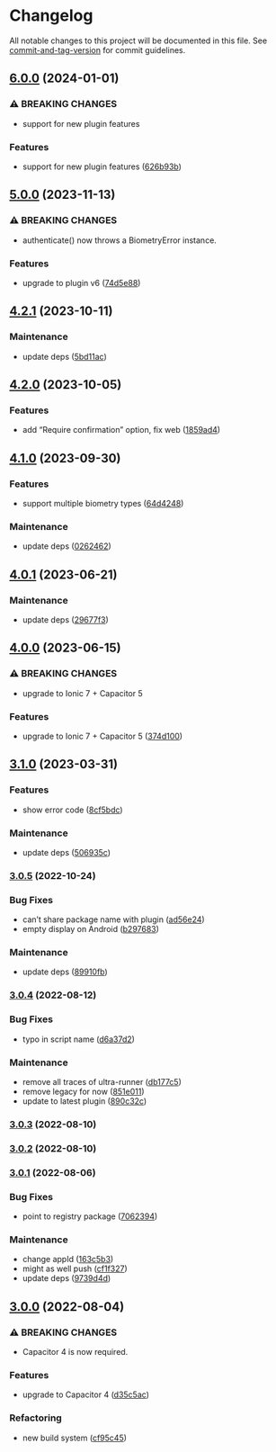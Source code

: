 # Changelog

All notable changes to this project will be documented in this file. See [commit-and-tag-version](https://github.com/absolute-version/commit-and-tag-version) for commit guidelines.

## [6.0.0](https://github.com/aparajita/capacitor-biometric-auth-demo/compare/v5.0.0...v6.0.0) (2024-01-01)


### ⚠ BREAKING CHANGES

* support for new plugin features

### Features

* support for new plugin features ([626b93b](https://github.com/aparajita/capacitor-biometric-auth-demo/commit/626b93b0379614f5d5a01dad9d5a28f2ff14b2cf))

## [5.0.0](https://github.com/aparajita/capacitor-biometric-auth-demo/compare/v4.2.1...v5.0.0) (2023-11-13)


### ⚠ BREAKING CHANGES

* authenticate() now throws a BiometryError instance.

### Features

* upgrade to plugin v6 ([74d5e88](https://github.com/aparajita/capacitor-biometric-auth-demo/commit/74d5e88d092dca031f5167c2e6c2d7d53e6494c4))

## [4.2.1](https://github.com/aparajita/capacitor-biometric-auth-demo/compare/v4.2.0...v4.2.1) (2023-10-11)


### Maintenance

* update deps ([5bd11ac](https://github.com/aparajita/capacitor-biometric-auth-demo/commit/5bd11ac20b868dab3984dd440a002e834f87415d))

## [4.2.0](https://github.com/aparajita/capacitor-biometric-auth-demo/compare/v4.1.0...v4.2.0) (2023-10-05)


### Features

* add “Require confirmation” option, fix web ([1859ad4](https://github.com/aparajita/capacitor-biometric-auth-demo/commit/1859ad49ff72bb1655af374fdbc605f4a1084026))

## [4.1.0](https://github.com/aparajita/capacitor-biometric-auth-demo/compare/v4.0.1...v4.1.0) (2023-09-30)


### Features

* support multiple biometry types ([64d4248](https://github.com/aparajita/capacitor-biometric-auth-demo/commit/64d4248763c597c54a90dd308d7dacbc1ab03c97))


### Maintenance

* update deps ([0262462](https://github.com/aparajita/capacitor-biometric-auth-demo/commit/0262462d4505b8d6a3364399c74f52ec5e0427cb))

## [4.0.1](https://github.com/aparajita/capacitor-biometric-auth-demo/compare/v4.0.0...v4.0.1) (2023-06-21)


### Maintenance

* update deps ([29677f3](https://github.com/aparajita/capacitor-biometric-auth-demo/commit/29677f3f058edcd2ea642ce30de554dce42e8469))

## [4.0.0](https://github.com/aparajita/capacitor-biometric-auth-demo/compare/v3.1.0...v4.0.0) (2023-06-15)


### ⚠ BREAKING CHANGES

* upgrade to Ionic 7 + Capacitor 5

### Features

* upgrade to Ionic 7 + Capacitor 5 ([374d100](https://github.com/aparajita/capacitor-biometric-auth-demo/commit/374d10095cb96fe0c3d939020fafd74383fb4b21))

## [3.1.0](https://github.com/aparajita/capacitor-biometric-auth-demo/compare/v3.0.5...v3.1.0) (2023-03-31)


### Features

* show error code ([8cf5bdc](https://github.com/aparajita/capacitor-biometric-auth-demo/commit/8cf5bdcb6787b7fb24b6b33f6f627fae27147c3c))


### Maintenance

* update deps ([506935c](https://github.com/aparajita/capacitor-biometric-auth-demo/commit/506935ca19d655818e7923162565624940eb25d4))

### [3.0.5](https://github.com/aparajita/capacitor-biometric-auth-demo/compare/v3.0.4...v3.0.5) (2022-10-24)


### Bug Fixes

* can’t share package name with plugin ([ad56e24](https://github.com/aparajita/capacitor-biometric-auth-demo/commit/ad56e245c6365e0c26376c3cfb0639c64e28b749))
* empty display on Android ([b297683](https://github.com/aparajita/capacitor-biometric-auth-demo/commit/b297683f93e45319c94e04598f9655e3adb8bdd5))


### Maintenance

* update deps ([89910fb](https://github.com/aparajita/capacitor-biometric-auth-demo/commit/89910fbcf0b9cc4eb5c137fd593f7b14a5b5e521))

### [3.0.4](https://github.com/aparajita/capacitor-biometric-auth-demo/compare/v3.0.3...v3.0.4) (2022-08-12)


### Bug Fixes

* typo in script name ([d6a37d2](https://github.com/aparajita/capacitor-biometric-auth-demo/commit/d6a37d25eaff80c15663371be35f0c18c366170b))


### Maintenance

* remove all traces of ultra-runner ([db177c5](https://github.com/aparajita/capacitor-biometric-auth-demo/commit/db177c537a17a99c5f643c8475ce68e1799e0e06))
* remove legacy for now ([851e011](https://github.com/aparajita/capacitor-biometric-auth-demo/commit/851e0119fcf7f5262f791c18f3453c02624d8161))
* update to latest plugin ([890c32c](https://github.com/aparajita/capacitor-biometric-auth-demo/commit/890c32cdc486a7994c44a2416cfed9844cdfc76e))

### [3.0.3](https://github.com/aparajita/capacitor-biometric-auth-demo/compare/v3.0.2...v3.0.3) (2022-08-10)

### [3.0.2](https://github.com/aparajita/capacitor-biometric-auth-demo/compare/v3.0.1...v3.0.2) (2022-08-10)

### [3.0.1](https://github.com/aparajita/capacitor-biometric-auth-demo/compare/v3.0.0...v3.0.1) (2022-08-06)


### Bug Fixes

* point to registry package ([7062394](https://github.com/aparajita/capacitor-biometric-auth-demo/commit/7062394568cf1e9702e53988fd8aaa5a21f570f5))


### Maintenance

* change appId ([163c5b3](https://github.com/aparajita/capacitor-biometric-auth-demo/commit/163c5b3c6b3cda3a40000f391c9d31af958aac32))
* might as well push ([cf1f327](https://github.com/aparajita/capacitor-biometric-auth-demo/commit/cf1f327d1a3e6578e80067c3404efb781ac6040c))
* update deps ([9739d4d](https://github.com/aparajita/capacitor-biometric-auth-demo/commit/9739d4dc8e51008af3afdc8caf482ba47cb5625a))

## [3.0.0](https://github.com/aparajita/capacitor-biometric-auth-demo/compare/v2.0.5...v3.0.0) (2022-08-04)


### ⚠ BREAKING CHANGES

* Capacitor 4 is now required.

### Features

* upgrade to Capacitor 4 ([d35c5ac](https://github.com/aparajita/capacitor-biometric-auth-demo/commit/d35c5acea82aeba61b72b7da3c50f40dfeb93185))


### Refactoring

* new build system ([cf95c45](https://github.com/aparajita/capacitor-biometric-auth-demo/commit/cf95c45d3a0d9971fe608b31ca05a3b00d369ec5))
